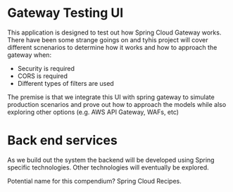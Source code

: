 # Gateway Testing UI

This application is designed to test out how Spring Cloud Gateway works. There have been some strange goings on and tyhis project will cover different scnenarios to determine how it works and how to approach the gateway when:

* Security is required
* CORS is required
* Different types of filters are used

The premise is that we integrate this UI with spring gateway to simulate production scenarios and prove out how to approach the models while also exploring other options (e.g. AWS API Gateway, WAFs, etc)

# Back end services

As we build out the system the backend will be developed using Spring specific technologies. Other technologies will eventually be explored.

Potential name for this compendium? Spring Cloud Recipes.
